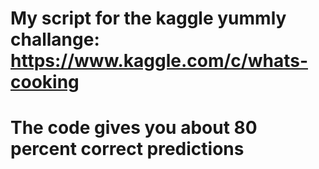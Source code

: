 # My script for the kaggle yummly challange: https://www.kaggle.com/c/whats-cooking
# The code gives you about 80 percent correct predictions
